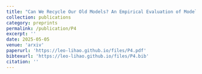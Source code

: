```yaml
---
title: "Can We Recycle Our Old Models? An Empirical Evaluation of Model Selection Mechanisms for AIOps Solutions"
collection: publications
category: preprints
permalink: /publication/P4
excerpt: ''
date: 2025-05-05
venue: 'arxiv'
paperurl: 'https://leo-lihao.github.io/files/P4.pdf'
bibtexurl: 'https://leo-lihao.github.io/files/P4.bib'
citation: ''
---
```

